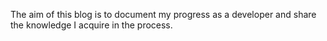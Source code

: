 The aim of this blog is to document my progress as a developer 
and share the knowledge I acquire in the process.